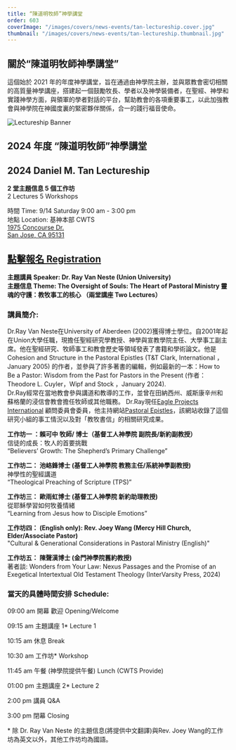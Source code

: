 ```yaml
---
title: “陳道明牧師”神學講堂
order: 603
coverImage: "/images/covers/news-events/tan-lectureship.cover.jpg"
thumbnail: "/images/covers/news-events/tan-lectureship.thumbnail.jpg"
---
```


<div class="text-center">

## 關於“陳道明牧師神學講堂”

</div>

這個始於 2021 年的年度神學講堂，旨在通過由神學院主辦，並與眾教會密切相關的高質量神學講座，搭建起一個鼓勵牧長、學者以及神學裝備者，在聖經、神學和實踐神學方面，與領軍的學者對話的平台，幫助教會的各項重要事工，以此加強教會與神學院在神國度裏的緊密夥伴關係，合一的踐行福音使命。

<div class="text-center">

![Lectureship Banner](/images/lectureship/lectureship-banner.png)

## 2024 年度 “陳道明牧師”神學講堂

## 2024 Daniel M. Tan Lectureship

**2 堂主題信息 5 個工作坊**\
2 Lectures 5 Workshops

時間 Time: 9/14 Saturday 9:00 am - 3:00 pm\
地點 Location: 基神本部 CWTS\
[1975 Concourse Dr.\
San Jose, CA 95131](https://goo.gl/maps/Gi57SXut58CT5Ui38)

## [點擊報名 Registration](https://form.jotform.com/241655908248162)

**主題講員 Speaker:  Dr. Ray Van Neste (Union University)** \
**主題信息 Theme: The Oversight of Souls: The Heart of Pastoral Ministry 靈魂的守護：教牧事工的核心 （兩堂講座 Two Lectures）**

</div>

### 講員簡介:

Dr.Ray Van Neste在University of Aberdeen (2002)獲得博士學位。自2001年起在Union大學任職，現擔任聖經研究學教授、神學與宣教學院主任、大學事工副主席。他在聖經研究、牧師事工和教會歷史等領域發表了書籍和學術論文。他是Cohesion and Structure in the Pastoral Epistles (T&T Clark, International ，January 2005) 的作者，並參與了許多著書的編輯，例如最新的一本：How to Be a Pastor: Wisdom from the Past for Pastors in the Present (作者：Theodore L. Cuyler，Wipf and Stock ，January 2024). \
Dr.Ray經常在當地教會參與講道和教導的工作，並曾在田納西州、威斯康辛州和蘇格蘭的浸信會教會擔任牧師或其他職務。 Dr.Ray現任[Eagle Projects International](https://www.eagleprojects.com/) 顧問委員會委員，他主持網站[Pastoral Epistles](https://pastoralepistles.com/)，該網站收錄了這個研究小組的事工情況以及對「教牧書信」的相關研究成果。

**工作坊一 ：賴可中 牧師/ 博士（基督工人神學院 副院長/新約副教授）** \
信徒的成長：牧人的首要挑戰 \
“Believers’ Growth: The Shepherd’s Primary Challenge”

**工作坊二： 池峈鋒博士 (基督工人神學院 教務主任/系統神學副教授)** \
神學性的聖經講道 \
“Theological Preaching of Scripture (TPS)”

**工作坊三： 歐雨虹博士 (基督工人神學院 新約助理教授)** \
從耶穌學習如何牧養情緒 \
“Learning from Jesus how to Disciple Emotions”

**工作坊四： (English only): Rev. Joey Wang (Mercy Hill Church, Elder/Associate Pastor)** \
"Cultural & Generational Considerations in Pastoral Ministry (English)" 

**工作坊五：  陳聲漢博士 (金門神學院舊約教授)** \
著者談: Wonders from Your Law: Nexus Passages and the Promise of an Exegetical Intertextual Old Testament Theology (InterVarsity Press, 2024)

### 當天的具體時間安排 Schedule:

09:00 am 開幕 歡迎 Opening/Welcome

09:15 am 主題講座 1\* Lecture 1

10:15 am 休息 Break

10:30 am 工作坊\* Workshop

11:45 am 午餐 (神學院提供午餐) Lunch (CWTS Provide)

01:00 pm 主題講座 2\* Lecture 2

2:00 pm 講員 Q&A 

3:00 pm 閉幕 Closing

\* 除 Dr. Ray Van Neste 的主題信息(將提供中文翻譯)與Rev. Joey Wang的工作坊為英文以外，其他工作坊均為國語。

